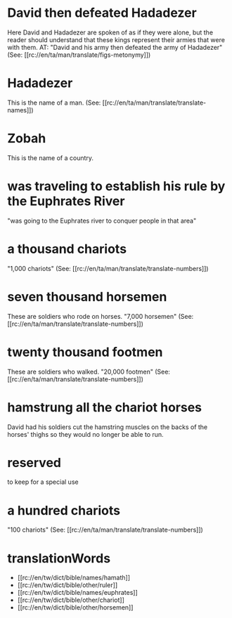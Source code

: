 # David then defeated Hadadezer

Here David and Hadadezer are spoken of as if they were alone, but the reader should understand that these kings represent their armies that were with them. AT: "David and his army then defeated the army of Hadadezer" (See: [[rc://en/ta/man/translate/figs-metonymy]])

# Hadadezer

This is the name of a man. (See: [[rc://en/ta/man/translate/translate-names]])

# Zobah

This is the name of a country.

# was traveling to establish his rule by the Euphrates River

"was going to the Euphrates river to conquer people in that area"

# a thousand chariots

"1,000 chariots" (See: [[rc://en/ta/man/translate/translate-numbers]])

# seven thousand horsemen

These are soldiers who rode on horses. "7,000 horsemen" (See: [[rc://en/ta/man/translate/translate-numbers]])

# twenty thousand footmen

These are soldiers who walked. "20,000 footmen" (See: [[rc://en/ta/man/translate/translate-numbers]])

# hamstrung all the chariot horses

David had his soldiers cut the hamstring muscles on the backs of the horses' thighs so they would no longer be able to run.

# reserved

to keep for a special use

# a hundred chariots

"100 chariots" (See: [[rc://en/ta/man/translate/translate-numbers]])

# translationWords

* [[rc://en/tw/dict/bible/names/hamath]]
* [[rc://en/tw/dict/bible/other/ruler]]
* [[rc://en/tw/dict/bible/names/euphrates]]
* [[rc://en/tw/dict/bible/other/chariot]]
* [[rc://en/tw/dict/bible/other/horsemen]]